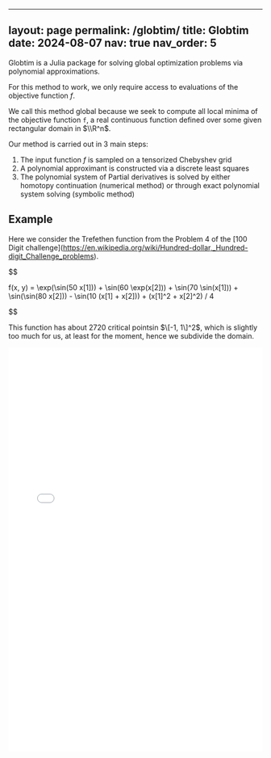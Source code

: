 
---
layout: page
permalink: /globtim/
title: Globtim
date: 2024-08-07
nav: true
nav_order: 5
---

Globtim is a Julia package for solving global optimization problems via polynomial approximations.

For this method to work, we only require access to evaluations of the objective function $f$.  

We call this method global because we seek to compute all local minima of the objective function `f`, a real continuous function defined over some given rectangular domain in $\\R^n$. 

Our method is carried out in 3 main steps:


1. The input function $f$ is sampled on a tensorized Chebyshev grid
2. A polynomial approximant is constructed via a discrete least squares
3. The polynomial system of Partial derivatives is solved by either homotopy continuation (numerical  method) or through exact polynomial system solving (symbolic method)

## Example

Here we consider the Trefethen function from the Problem 4 of the \[100 Digit challenge\](<https://en.wikipedia.org/wiki/Hundred-dollar,_Hundred-digit_Challenge_problems>). 

$$

f(x, y) = \\exp(\\sin(50  x\[1\])) + \\sin(60  \\exp(x\[2\])) + \\sin(70 \\sin(x\[1\])) + \\sin(\\sin(80 x\[2\])) - \\sin(10 (x\[1\] + x\[2\])) + (x\[1\]^2 + x\[2\]^2) / 4

$$

This function has about $2720$ critical pointsin $\[-1, 1\]^2$, which is slightly too much for us, at least for the moment, hence we subdivide the domain.  

<iframe src="/assets/plotly/trefethen_function_plot.html" width="100%" height="800px" frameborder="0"></iframe>